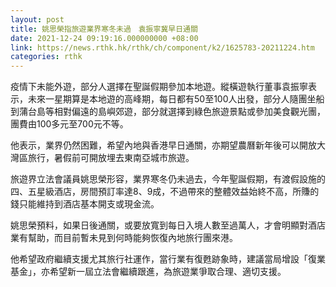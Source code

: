 ```yaml
---
layout: post
title: 姚思榮指旅遊業界寒冬未過　袁振寧冀早日通關
date: 2021-12-24 09:19:16.000000000 +08:00
link: https://news.rthk.hk/rthk/ch/component/k2/1625783-20211224.htm
categories: rthk
---
```


疫情下未能外遊，部分人選擇在聖誕假期參加本地遊。縱橫遊執行董事袁振寧表示，未來一星期算是本地遊的高峰期，每日都有50至100人出發，部分人隨團坐船到蒲台島等相對偏遠的島嶼郊遊，部分就選擇到綠色旅遊景點或參加美食觀光團，團費由100多元至700元不等。

他表示，業界仍然困難，希望內地與香港早日通關，亦期望農曆新年後可以開放大灣區旅行，暑假前可開放埋去東南亞城市旅遊。

旅遊界立法會議員姚思榮形容，業界寒冬仍未過去，今年聖誕假期，有渡假設施的四、五星級酒店，房間預訂率達8、9成，不過帶來的整體效益始終不高，所賺的錢只能維持到酒店基本開支或現金流。

姚思榮預料，如果日後通關，或要放寬到每日入境人數至過萬人，才會明顯對酒店業有幫助，而目前暫未見到何時能夠恢復內地旅行團來港。

他希望政府繼續支援尤其旅行社運作，當行業有復甦跡象時，建議當局增設「復業基金」，亦希望新一屆立法會繼續跟進，為旅遊業爭取合理、適切支援。
